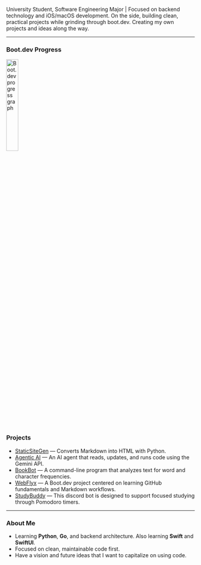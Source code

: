 University Student, Software Engineering Major | Focused on backend technology and iOS/macOS development. 
On the side, building clean, practical projects while grinding through boot.dev.
Creating my own projects and ideas along the way.

---

### Boot.dev Progress
<p align="left">
  <img src="https://api.boot.dev/v1/users/public/bca76a19-c277-43b5-a2d3-4815a2a2f13d/thumbnail" alt="Boot.dev progress graph" width=25% >
</p>

### Projects
- [StaticSiteGen](https://github.com/fanatcx/StaticSiteGen) — Converts Markdown into HTML with Python.  
- [Agentic AI](https://github.com/fanatcx/Agentic-AI) — An AI agent that reads, updates, and runs code using the Gemini API.  
- [BookBot](https://github.com/fanatcx/BookBot) — A command-line program that analyzes text for word and character frequencies.  
- [WebFlyx](https://github.com/fanatcx/WebFlyx) — A Boot.dev project centered on learning GitHub fundamentals and Markdown workflows.
- [StudyBuddy](https://github.com/fanatcx/StudyBuddy) — This discord bot is designed to support focused studying through Pomodoro timers.
---

### About Me
- Learning **Python**, **Go**, and backend architecture. Also learning **Swift** and **SwiftUI**.  
- Focused on clean, maintainable code first.
- Have a vision and future ideas that I want to capitalize on using code. 



